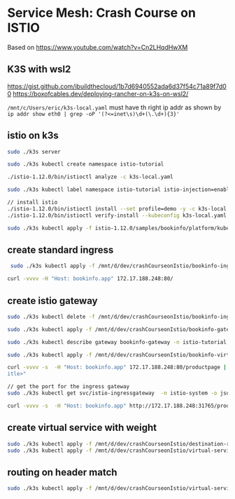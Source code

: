 # Service Mesh: Crash Course on ISTIO

Based on
<https://www.youtube.com/watch?v=Cn2LHqdHwXM>

## K3S with wsl2

<https://gist.github.com/ibuildthecloud/1b7d6940552ada6d37f54c71a89f7d00>
<https://boxofcables.dev/deploying-rancher-on-k3s-on-wsl2/>

`/mnt/c/Users/eric/k3s-local.yaml` must have th right ip addr as shown by
`ip addr show eth0 | grep -oP '(?<=inet\s)\d+(\.\d+){3}'`

## istio on k3s

```bash
sudo ./k3s server

sudo ./k3s kubectl create namespace istio-tutorial

./istio-1.12.0/bin/istioctl analyze -c k3s-local.yaml

sudo ./k3s kubectl label namespace istio-tutorial istio-injection=enabled

// install istio
./istio-1.12.0/bin/istioctl install --set profile=demo -y -c k3s-local.yaml
./istio-1.12.0/bin/istioctl verify-install --kubeconfig k3s-local.yaml

sudo ./k3s kubectl apply -f istio-1.12.0/samples/bookinfo/platform/kube/bookinfo.yaml -n istio-tutorial
```

## create standard ingress

```bash
 sudo ./k3s kubectl apply -f /mnt/d/dev/crashCourseonIstio/bookinfo-ingress.yaml -n istio-tutorial

curl -vvvv -H "Host: bookinfo.app" 172.17.188.248:80/

```

## create istio gateway

```bash
sudo ./k3s kubectl delete -f /mnt/d/dev/crashCourseonIstio/bookinfo-ingress.yaml -n istio-tutorial

sudo ./k3s kubectl apply -f /mnt/d/dev/crashCourseonIstio/bookinfo-gateway.yaml -n istio-tutorial

sudo ./k3s kubectl describe gateway bookinfo-gateway -n istio-tutorial

sudo ./k3s kubectl apply -f /mnt/d/dev/crashCourseonIstio/bookinfo-virtual-service.yaml -n istio-tutorial

curl -vvvv -s  -H "Host: bookinfo.app" 172.17.188.248:80/productpage | grep -o "<title>.*</t
itle>"

// get the port for the ingress gateway
sudo ./k3s kubectl get svc/istio-ingressgateway  -n istio-system -o jsonpath='{.spec.ports[?(@.name=="http2")].nodePort}'

curl -vvvv -s  -H "Host: bookinfo.app" http://172.17.188.248:31765/productpage | grep -o "<title>.*</title>"
```

## create virtual service with weight

```bash
sudo ./k3s kubectl apply -f /mnt/d/dev/crashCourseonIstio/destination-rule-all.yaml -n istio-tutorial
sudo ./k3s kubectl apply -f /mnt/d/dev/crashCourseonIstio/virtual-service1.yaml -n istio-tutorial

```

## routing on header match

```bash
sudo ./k3s kubectl apply -f /mnt/d/dev/crashCourseonIstio/virtual-service1.yaml -n istio-tutorial
```
